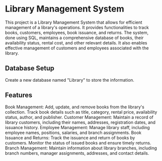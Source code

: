 # Library Management System
This project is a Library Management System that allows for efficient management of a library's operations. 
It provides functionalities to track books, customers, employees, book issuance, and returns.
The system, done using SQL, maintains a comprehensive database of books, their availability status, rental cost, and other relevant details. 
It also enables effective management of customers and employees associated with the library.
## Database Setup
Create a new database named "Library" to store the information.
## Features
Book Management: Add, update, and remove books from the library's collection. Track book details such as title, category, rental price, availability status, author, and publisher.
Customer Management: Maintain a record of library customers, including their names, addresses, registration dates, and issuance history.
Employee Management: Manage library staff, including employee names, positions, salaries, and branch assignments.
Book Issuance and Returns: Track the issuance and return of books by customers. Monitor the status of issued books and ensure timely returns.
Branch Management: Maintain information about library branches, including branch numbers, manager assignments, addresses, and contact details.

